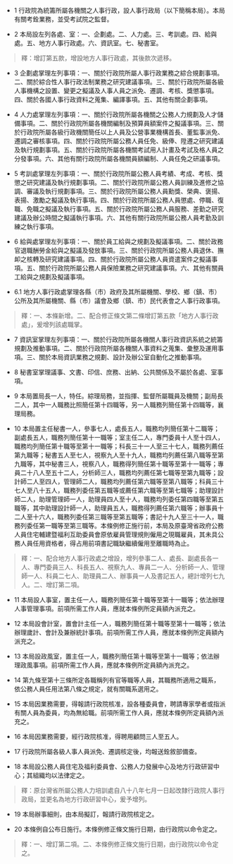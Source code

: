 * 1 行政院為統籌所屬各機關之人事行政，設人事行政局（以下簡稱本局）。本局有關考銓業務，並受考試院之監督。

* 2 本局設左列各處、室：一、企劃處。二、人力處。三、考訓處。四、給與處。五、地方人事行政處。六、資訊室。七、秘書室。

> 釋：增訂第五款，增設地方人事行政處，其後款次遞移。

* 3 企劃處掌理左列事項：一、關於行政院所屬人事行政業務之綜合規劃事項。二、關於綜合性人事行政法制業務之研究建議事項。三、關於行政院所屬各級人事機構之設置、變更之擬議及人事人員之派免、遷調、考核、獎懲事項。四、關於各國人事行政資料之蒐集、編譯事項。五、其他有關企劃事項。

* 4 人力處掌理左列事項：一、關於行政院所屬各機關之公務人力規劃及人才儲備事項。二、關於行政院所屬各機關編制及預算員額案件之擬議事項。三、關於行政院所屬各級行政機關簡任以上人員及公營事業機構首長、董監事派免、遷調之審核事項。四、關於行政院所屬公務人員任免、級俸、陞遷之研究建議及執行規劃事項。五、關於行政院所屬各機關考試用人計畫及考試及格人員之分發事項。六、其他有關行政院所屬各機關員額編制、人員任免之研議事項。

* 5 考訓處掌理左列事項：一、關於行政院所屬公務人員考績、考成、考核、獎懲之研究建議及執行規劃事項。二、關於行政院所屬公務人員訓練及進修之協調、審議及執行規劃事項。三、關於行政院所屬公務人員勳獎、榮典、褒揚、表揚、激勵之擬議及執行事項。四、關於行政院所屬公務人員懲處、停職、復職、免職之擬議及執行事項。五、關於行政院所屬公務人員服務、差勤之研究建議及辦公時間之擬議執行事項。六、其他有關行政院所屬公務人員考勤及訓練之執行事項。

* 6 給與處掌理左列事項：一、關於員工給與之規劃及擬議事項。二、關於政務官退職酬勞金給與之擬議及發放事項。三、關於行政院所屬公務人員退休、撫卹之核轉及研究建議事項。四、關於行政院所屬公務人員資遣案件之擬議事項。五、關於行政院所屬公務人員保險業務之研究建議事項。六、其他有關員工給與之規劃及擬議事項。

* 6.1 地方人事行政處掌理各縣（市）政府及其所屬機關、學校、鄉（鎮、市）公所及其所屬機關、縣（市）議會及鄉（鎮、市）民代表會之人事行政事項。

> 釋：一、本條新增。二、配合修正條文第二條增訂第五款「地方人事行政處」，爰增列該處職掌。

* 7 資訊室掌理左列事項：一、關於行政院所屬各機關人事行政資訊系統之統籌規劃及推動事項。二、關於行政院所屬各機關人事資料之蒐集、彙整及運用事項。三、關於本局資訊業務之規劃、設計及辦公室自動化之推動事項。

* 8 秘書室掌理議事、文書、印信、庶務、出納、公共關係及不屬於各處、室事項。

* 9 本局置局長一人，特任。綜理局務，並指揮、監督所屬職員及機關；副局長二人，其中一人職務比照簡任第十四職等，另一人職務列簡任第十四職等，襄理局務。

* 10 本局置主任秘書一人，參事七人，處長五人，職務均列簡任第十二職等；副處長五人，職務列簡任第十一職等；室主任二人，專門委員十人至十四人，職務均列簡任第十職等至第十一職等；科長三十一人至三十七人，職務列薦任第九職等；秘書五人至七人，視察九人至十九人，職務均列薦任第八職等至第九職等，其中秘書三人，視察八人，職務得列簡任第十職等至第十一職等；專員二十八人至五十二人，分析師三人，職務均列薦任第七職等至第九職等；設計師二人至四人，管理師二人，職務均列薦任第六職等至第八職等；科員三十七人至八十五人，職務列委任第五職等或薦任第六職等至第七職等；助理設計師二人，助理管理師一人，助理員四人至十人，職務均列委任第四職等至第五職等，其中助理設計師一人，助理員五人，職務得列薦任第六職等；辦事員十二人至十六人，職務列委任第三職等至第五職等；書記十九人至三十一人，職務列委任第一職等至第三職等。本條例修正施行前，本局及原臺灣省政府公務人員住宅輔建暨福利互助委員會原依雇員管理規則僱用之現職雇員，其未具公務人員任用資格者，得占用前項書記職缺繼續僱用至離職時為止。

> 釋：一、配合地方人事行政處之增設，增列參事二人、處長、副處長各一人、專門委員三人、科長五人、視察九人、專員二一人、分析師一人、管理師一人、科員二七人、助理員二人、辦事員一人及書記五人，總計增列七九人。二、增訂第二項。

* 11 本局設人事室，置主任一人，職務列簡任第十職等至第十一職等；依法辦理人事管理事項。前項所需工作人員，應就本條例所定員額內派充之。

* 12 本局設會計室，置會計主任一人，職務列簡任第十職等至第十一職等；依法辦理歲計、會計及兼辦統計事項。前項所需工作人員，應就本條例所定員額內派充之。

* 13 本局設政風室，置主任一人，職務列簡任第十職等至第十一職等；依法辦理政風事項。前項所需工作人員，應就本條例所定員額內派充之。

* 14 第九條至第十三條所定各職稱列有官等職等人員，其職務所適用之職系，依公務人員任用法第八條之規定，就有關職系選用之。

* 15 本局因業務需要，得報請行政院核准，設各種委員會，聘請專家學者或指派有關人員為委員，均為無給職。前項所需工作人員，應就本條例所定員額內派充之。

* 16 本局因業務需要，經行政院核准，得聘用顧問三人至五人。

* 17 行政院所屬各級人事人員派免、遷調核定後，均報送銓敘部備查。

* 18 本局設公務人員住宅及福利委員會、公務人力發展中心及地方行政研習中心；其組織均以法律定之。

> 釋：原台灣省所屬公務人力培訓處自八十八年七月一日起改隸行政院人事行政局，並更名為地方行政研習中心，爰予增列。

* 19 本局辦事細則，由本局擬訂，報請行政院核定之。

* 20 本條例自公布日施行。本條例修正條文施行日期，由行政院以命令定之。

> 釋：一、增訂第二項。二、本條例修正條文施行日期，由行政院以命令定之。

